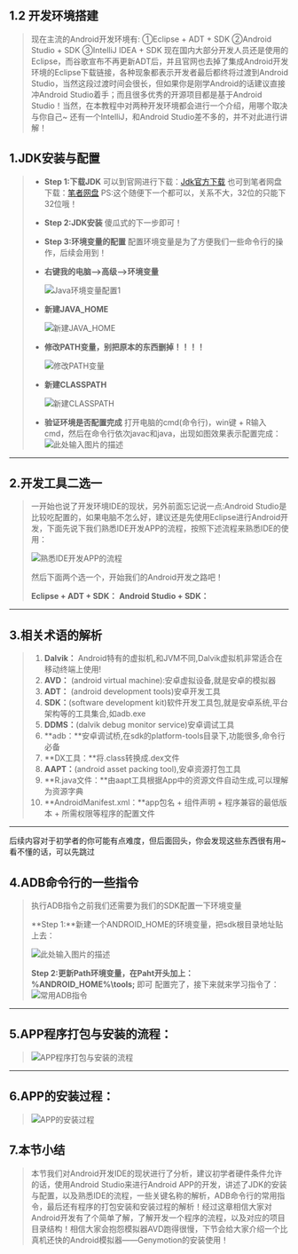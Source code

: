## 1.2 开发环境搭建

> 现在主流的Android开发环境有: ①Eclipse + ADT + SDK ②Android Studio + SDK ③IntelliJ IDEA + SDK 现在国内大部分开发人员还是使用的Eclipse，而谷歌宣布不再更新ADT后，并且官网也去掉了集成Android开发环境的Eclipse下载链接，各种现象都表示开发者最后都终将过渡到Android Studio，当然这段过渡时间会很长，但如果你是刚学Android的话建议直接冲Android Studio着手；而且很多优秀的开源项目都是基于Android Studio！当然，在本教程中对两种开发环境都会进行一个介绍，用哪个取决与你自己~ 还有一个IntelliJ，和Android Studio差不多的，并不对此进行讲解！

## 1.JDK安装与配置

> - **Step 1:下载JDK** 可以到官网进行下载：[Jdk官方下载](http://www.oracle.com/technetwork/java/javase/downloads/index-jsp-138363.html) 也可到笔者网盘下载：[笔者网盘](http://pan.baidu.com/s/1o6LxZHC) PS:这个随便下一个都可以，关系不大，32位的只能下32位哦！
>
> - **Step 2:JDK安装** 傻瓜式的下一步即可！
>
> - **Step 3:环境变量的配置** 配置环境变量是为了方便我们一些命令行的操作，后续会用到！ 
>
> - **右键我的电脑——>高级——>环境变量**
>
>    ![Java环境变量配置1](./39936377.png) 
>
> - **新建JAVA_HOME**
>
>    ![新建JAVA_HOME](./12299725.png) 
>
> - **修改PATH变量，别把原本的东西删掉！！！！**
>
>    ![修改PATH变量](./80572641.png) 
>
> - **新建CLASSPATH**
>
>    ![新建CLASSPATH](./87557685.png) 
>
> - **验证环境是否配置完成** 打开电脑的cmd(命令行)，win键 + R输入cmd，然后在命令行依次javac和java，出现如图效果表示配置完成： ![此处输入图片的描述](./40813475.png)

------

## 2.开发工具二选一

> 一开始也说了开发环境IDE的现状，另外前面忘记说一点:Android Studio是比较吃配置的，如果电脑不怎么好，建议还是先使用Eclipse进行Android开发，下面先说下我们熟悉IDE开发APP的流程，按照下述流程来熟悉IDE的使用：
>
> ![熟悉IDE开发APP的流程](./62458334.png)
>
> 然后下面两个选一个，开始我们的Android开发之路吧！
>
> **Eclipse + ADT + SDK：** **Android Studio + SDK：**

------

## 3.相关术语的解析

> 1. **Dalvik：** Android特有的虚拟机,和JVM不同,Dalvik虚拟机非常适合在移动终端上使用!
> 2. **AVD：** (android virtual machine):安卓虚拟设备,就是安卓的模拟器
> 3. **ADT：** (android development tools)安卓开发工具
> 4. **SDK：**(software development kit)软件开发工具包,就是安卓系统,平台架构等的工具集合,如adb.exe
> 5. **DDMS：**(dalvik debug monitor service)安卓调试工具
> 6. **adb：**安卓调试桥,在sdk的platform-tools目录下,功能很多,命令行必备
> 7. **DX工具：**将.class转换成.dex文件
> 8. **AAPT：**(android asset packing tool),安卓资源打包工具
> 9. **R.java文件：**由aapt工具根据App中的资源文件自动生成,可以理解为资源字典
> 10. **AndroidManifest.xml：**app包名 + 组件声明 + 程序兼容的最低版本 + 所需权限等程序的配置文件

------

后续内容对于初学者的你可能有点难度，但后面回头，你会发现这些东西很有用~ 看不懂的话，可以先跳过

## 4.ADB命令行的一些指令

> 执行ADB指令之前我们还需要为我们的SDK配置一下环境变量 
>
> **Step 1:**新建一个ANDROID_HOME的环境变量，把sdk根目录地址贴上去：
>
>  ![此处输入图片的描述](./4497768.png) 
>
> **Step 2:**更新Path环境变量，在Paht开头加上：**%ANDROID_HOME%\tools;** 即可 配置完了，接下来就来学习指令了： ![常用ADB指令](./95349283.png)

------

## 5.APP程序打包与安装的流程：

> ![APP程序打包与安装的流程](./5918079.png)

------

## 6.APP的安装过程：

> ![APP的安装过程](./30239720.png)

## 7.本节小结

> 本节我们对Android开发IDE的现状进行了分析，建议初学者硬件条件允许的话，使用Android Studio来进行Android APP的开发，讲述了JDK的安装与配置，以及熟悉IDE的流程，一些关键名称的解析，ADB命令行的常用指令，最后还有程序的打包安装和安装过程的解析！经过这章相信大家对Android开发有了个简单了解，了解开发一个程序的流程，以及对应的项目目录结构！相信大家会抱怨模拟器AVD跑得很慢，下节会给大家介绍一个比真机还快的Android模拟器——Genymotion的安装使用！